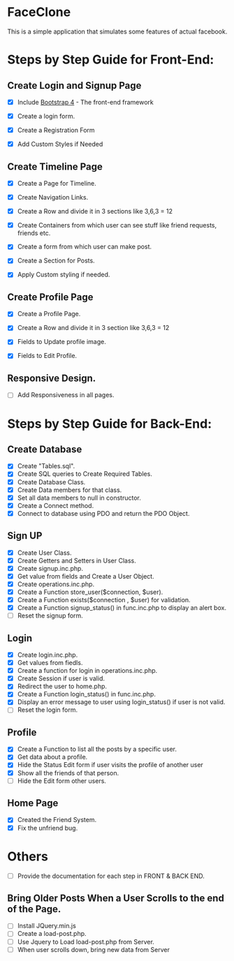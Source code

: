 # FaceClone

This is a simple application that simulates some features of actual facebook.


# Steps by Step Guide for Front-End:

## Create Login and Signup Page
- [x] Include [Bootstrap 4](http://www.getbootstrap.com) - The front-end framework
- [x] Create a login form.
- [x] Create a Registration Form
- [x] Add Custom Styles if Needed


## Create Timeline Page

- [x] Create a Page for Timeline.
- [x] Create Navigation Links.
- [x] Create a Row and divide it in 3 sections like 3,6,3 = 12
- [x] Create Containers from which user can see stuff like friend requests, friends etc.
- [x] Create a form from which user can make post.
- [x] Create a Section for Posts.
- [x] Apply Custom styling if needed.


## Create Profile Page

- [x] Create a Profile Page.
- [x] Create a Row and divide it in 3 section like 3,6,3 = 12
- [x] Fields to Update profile image.
- [x] Fields to Edit Profile.


## Responsive Design.
- [ ] Add Responsiveness in all pages.

# Steps by Step Guide for Back-End:

## Create Database

- [x] Create "Tables.sql".
- [x] Create SQL queries to Create Required Tables.
- [x] Create Database Class.
- [x] Create Data members for that class.
- [x] Set all data members to null in constructor.
- [x] Create a Connect method.
- [x] Connect to database using PDO and return the PDO Object.

## Sign UP
- [x] Create User Class.
- [x] Create Getters and Setters in User Class.
- [x] Create signup.inc.php.
- [x] Get value from fields and Create a User Object.
- [x] Create operations.inc.php.
- [x] Create a Function store_user($connection, $user).
- [x] Create a Function exists($connection , $user) for validation.
- [x] Create a Function signup_status() in func.inc.php to display an alert box.
- [ ] Reset the signup form.

## Login
- [x] Create login.inc.php.
- [x] Get values from fiedls.
- [x] Create a function for login in operations.inc.php.
- [x] Create Session if user is valid.
- [x] Redirect the user to home.php.
- [x] Create a Function login_status() in func.inc.php.
- [x] Display an error message to user using login_status() if user is not valid.
- [ ] Reset the login form.

## Profile
- [x] Create a Function to list all the posts by a specific user.
- [x] Get data about a profile.
- [x] Hide the Status Edit form if user visits the profile of another user
- [x] Show all the friends of that person.
- [ ] Hide the Edit form other users.

## Home Page
- [x] Created the Friend System.
- [x] Fix the unfriend bug.

# Others

- [ ] Provide the documentation for each step in FRONT & BACK END.

## Bring Older Posts When a User Scrolls to the end of the Page.
- [ ] Install JQuery.min.js
- [ ] Create a load-post.php.
- [ ] Use Jquery to Load load-post.php from Server.
- [ ] When user scrolls down, bring new data from Server
